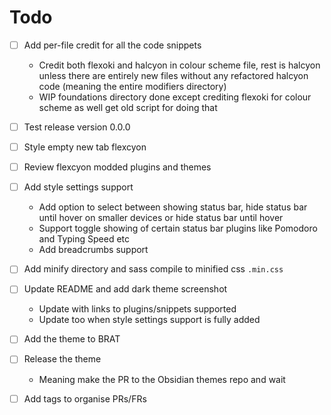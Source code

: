 # Todo
- [ ] Add per-file credit for all the code snippets
    - Credit both flexoki and halcyon in colour scheme file, rest is halcyon unless there are entirely new files without any refactored halcyon code (meaning the entire modifiers directory)
    - WIP foundations directory done except crediting flexoki for colour scheme as well get old script for doing that
- [ ] Test release version 0.0.0
- [ ] Style empty new tab flexcyon
- [ ] Review flexcyon modded plugins and themes

- [ ] Add style settings support
  - Add option to select between showing status bar, hide status bar until hover on smaller devices or hide status bar until hover
  - Support toggle showing of certain status bar plugins like Pomodoro and Typing Speed etc
  - Add breadcrumbs support

- [ ] Add minify directory and sass compile to minified css `.min.css` 

- [ ] Update README and add dark theme screenshot
   - Update with links to plugins/snippets supported
   - Update too when style settings support is fully added


- [ ] Add the theme to BRAT
- [ ] Release the theme
  - Meaning make the PR to the Obsidian themes repo and wait
- [ ] Add tags to organise PRs/FRs
